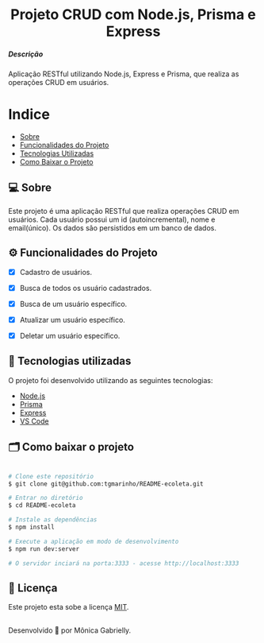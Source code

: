 <h1 align="center">Projeto CRUD com Node.js, Prisma e Express</h1>

<h5>Descrição</h5>
<p>Aplicação RESTful utilizando Node.js, Express e Prisma, que realiza as operações CRUD em usuários.</p>


# Indice
- [Sobre](#-sobre)
- [Funcionalidades do Projeto](#-funcionalidades-do-projeto)
- [Tecnologias Utilizadas](#-tecnologias-utilizadas)
- [Como Baixar o Projeto](#-como-baixar-o-projeto)


## 💻 Sobre

Este projeto é uma aplicação RESTful que realiza operações CRUD em usuários. Cada usuário possui um id (autoincremental), nome e email(único). Os dados são persistidos em um banco de dados.


## ⚙️ Funcionalidades do Projeto

- [x] Cadastro de usuários.
- [x] Busca de todos os usuário cadastrados.
- [x] Busca de um usuário específico.
- [x] Atualizar um usuário específico.
- [x] Deletar um usuário específico.


## 🚀 Tecnologias utilizadas

O projeto foi desenvolvido utilizando as seguintes tecnologias:

- [Node.js](https://nodejs.org/)
- [Prisma](https://www.prisma.io/docs/getting-started/quickstart)
- [Express](https://expressjs.com/)
- [VS Code](https://code.visualstudio.com/)


## 🗂 Como baixar o projeto
```bash

# Clone este repositório
$ git clone git@github.com:tgmarinho/README-ecoleta.git

# Entrar no diretório
$ cd README-ecoleta

# Instale as dependências
$ npm install

# Execute a aplicação em modo de desenvolvimento
$ npm run dev:server

# O servidor inciará na porta:3333 - acesse http://localhost:3333

```
## 📝 Licença

Este projeto esta sobe a licença [MIT](./LICENSE).

##
Desenvolvido 💜 por Mônica Gabrielly.
